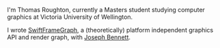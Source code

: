 <!-- ---
layout: page
title: About
permalink: /about/
--- -->

I'm Thomas Roughton, currently a Masters student studying computer graphics at Victoria University of Wellington.

I wrote [SwiftFrameGraph](https://github.com/troughton/SwiftFrameGraph), a (theoretically) platform independent graphics API and render graph, with [Joseph Bennett](http://josephbennett.me).